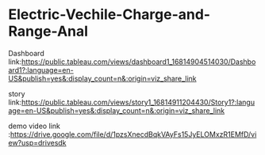 # Electric-Vechile-Charge-and-Range-Anal


Dashboard link:https://public.tableau.com/views/dashboard1_16814904514030/Dashboard1?:language=en-US&publish=yes&:display_count=n&:origin=viz_share_link
 
 
 story link:https://public.tableau.com/views/story1_16814911204430/Story1?:language=en-US&publish=yes&:display_count=n&:origin=viz_share_link


demo video link :https://drive.google.com/file/d/1pzsXnecdBqkVAyFs15JyELOMxzR1EMfD/view?usp=drivesdk
 
